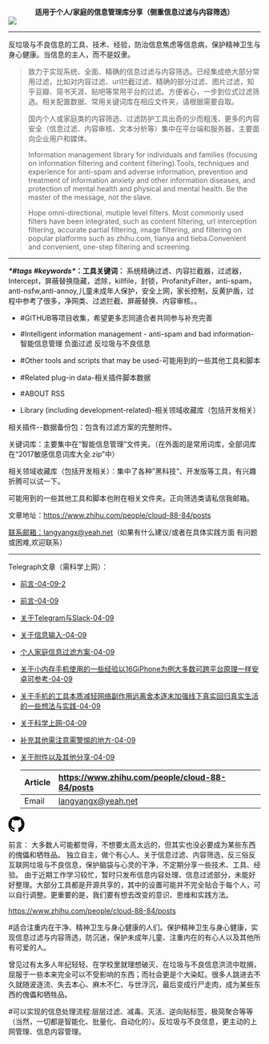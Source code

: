
<center><b>适用于个人/家庭的信息管理库分享（侧重信息过滤与内容筛选）</b></center>



<a href="https://t.me/dlts0987">
<img border="0" src="https://img.shields.io/badge/channel-Telegram-green.svg" />
</a>


---

反垃圾与不良信息的工具、技术、经验，防治信息焦虑等信息病，保护精神卫生与身心健康。当信息的主人，而不是奴隶。

> 致力于实现系统、全面、精确的信息过滤与内容筛选。已经集成绝大部分常用过滤，比如对内容过滤、url拦截过滤、精确的部分过滤、图片过滤，知乎豆瓣、简书天涯、贴吧等常用平台的过滤。方便省心，一步到位式过滤筛选。相关配置数据、常用关键词库在相应文件夹，请根据需要自取。
>
> 国内个人或家庭类的内容筛选、过滤防护工具出奇的少而粗浅，更多的内容安全（信息过滤、内容审核、文本分析等）集中在平台端和服务器，主要面向企业用户和媒体。
>
> Information management library for individuals and families (focusing on information filtering and content filtering).Tools, techniques and experience for anti-spam and adverse information, prevention and treatment of information anxiety and other information diseases, and protection of mental health and physical and mental health. Be the master of the message, not the slave.
>
> Hope omni-directional, mutiple level filters. Most commonly used filters have been integrated, such as content filtering, url interception filtering, accurate partial filtering, image filtering, and filtering on popular platforms such as zhihu.com, tianya and tieba.Convenient and convenient, one-step filtering and screening.

***
***\*\#tags \#keywords\**：工具关键词：**  系统精确过滤、内容拦截器，过滤器，Intercept，屏蔽替换隐藏，滤除，killfile，封锁，ProfanityFilter，anti-spam，anti-nsfw,anti-annoy,儿童未成年人保护，安全上网，家长控制，反黄护盾，过程中参考了很多，净网类、过滤拦截、屏蔽替换、内容审核。。

- #GITHUB等项目收集，希望更多志同道合者共同参与补充完善


- #Intelligent information management - anti-spam and bad information-智能信息管理 负面过滤 反垃圾与不良信息
- #Other tools and scripts that may be used-可能用到的一些其他工具和脚本
- #Related plug-in data-相关插件脚本数据
- #ABOUT RSS
- Library (including development-related)-相关领域收藏库（包括开发相关）

相关插件--数据备份包：包含有过滤方案的完整附件。

关键词库：主要集中在“智能信息管理”文件夹。（在外面的是常用词库，全部词库在“2017敏感信息词库大全.zip”中）

相关领域收藏库（包括开发相关）：集中了各种”黑科技“、开发版等工具，有兴趣折腾可以试一下。

可能用到的一些其他工具和脚本也附在相关文件夹。正向筛选类请私信我邮箱。

文章地址：https://www.zhihu.com/people/cloud-88-84/posts

[联系邮箱：langyangx@yeah.net](mailto:langyangx@yeah.net)（如果有什么建议/或者在具体实践方面 有问题或困难,欢迎联系）

------

 Telegraph文章（需科学上网）：

- [前言-04-09-2](https://telegra.ph/前言-04-09-2)

- [前言-04-09](https://telegra.ph/前言-04-09)

- [关于Telegram与Slack-04-09](https://telegra.ph/关于Telegram与Slack-04-09)

- [关于信息输入-04-09](https://telegra.ph/关于信息输入-04-09)

- [个人家庭信息过滤方案-04-09](https://telegra.ph/个人家庭信息过滤方案-04-09)

- [关于小内存手机使用的一些经验以16GiPhone为例大多数可跨平台原理一样安卓可参考-04-09](https://telegra.ph/关于小内存手机使用的一些经验以16GiPhone为例大多可跨平台原理一样安卓可参考-04-09)

- [关于手机的工具本质减轻网络副作用远离舍本逐末加强线下真实回归真实生活的一些想法与实践-04-09](https://telegra.ph/关于手机的工具本质减轻网络副作用远离舍本末加强线下真实回归真实生活的一些想法与实践-04-09)

- [关于科学上网-04-09](https://telegra.ph/关于科学上网-04-09)

- [补充其他需注意需警惕的地方-04-09](https://telegra.ph/补充其他需注意需警惕的地方-04-09)

- [关于附件以及其他分享-04-09](https://telegra.ph/关于附件以及其他分享-04-09)

  

  | Article | https://www.zhihu.com/people/cloud-88-84/posts |
  | :------ | :--------------------------------------------- |
  | Email   | langyangx@yeah.net                             |

<svg class="octicon octicon-mark-github v-align-middle" height="32" viewBox="0 0 16 16" version="1.1" width="32" aria-hidden="true"><path fill-rule="evenodd" d="M8 0C3.58 0 0 3.58 0 8c0 3.54 2.29 6.53 5.47 7.59.4.07.55-.17.55-.38 0-.19-.01-.82-.01-1.49-2.01.37-2.53-.49-2.69-.94-.09-.23-.48-.94-.82-1.13-.28-.15-.68-.52-.01-.53.63-.01 1.08.58 1.23.82.72 1.21 1.87.87 2.33.66.07-.52.28-.87.51-1.07-1.78-.2-3.64-.89-3.64-3.95 0-.87.31-1.59.82-2.15-.08-.2-.36-1.02.08-2.12 0 0 .67-.21 2.2.82.64-.18 1.32-.27 2-.27.68 0 1.36.09 2 .27 1.53-1.04 2.2-.82 2.2-.82.44 1.1.16 1.92.08 2.12.51.56.82 1.27.82 2.15 0 3.07-1.87 3.75-3.65 3.95.29.25.54.73.54 1.48 0 1.07-.01 1.93-.01 2.2 0 .21.15.46.55.38A8.013 8.013 0 0 0 16 8c0-4.42-3.58-8-8-8z"/></svg>

 前言： 大多数人可能都觉得，不想要太高太远的，但其实也没必要成为某些东西的傀儡和牺牲品。  独立自主，做个有心人。关于信息过滤、内容筛选，反三俗反互联网垃圾与不良信息，保护脑袋与心灵的干净，不定期分享一些技术、工具、经验。
 由于近期工作学习较忙，暂时只发布信息内容处理、信息过滤部分，未能好好整理。大部分工具都是开源共享的，其中的设置可能并不完全贴合于每个人，可以自行调整。更重要的是，我们要有想去改变的意识、思维和实践方法。

https://www.zhihu.com/people/cloud-88-84/posts

#适合注重内在干净、精神卫生与身心健康的人们。保护精神卫生与身心健康，实现信息过滤与内容筛选，防沉迷，保护未成年儿童、注重内在的有心人以及其他所有可爱的人。

曾见过有太多人年纪轻轻、在学校里就理想破灭、在垃圾与不良信息洪流中耽搁，屈服于一些本来完全可以不受影响的东西；而社会更是个大染缸。很多人跳进去不久就随波逐流、失去本心、麻木不仁、与世浮沉，最后变成行尸走肉，成为某些东西的傀儡和牺牲品。

#可以实现的信息处理流程:层层过滤、减毒、灭活、逆向贴标签，极简聚合等等（当然，一切都是智能化、批量化、自动化的）。反垃圾与不良信息，更主动的上网管理、信息内容管理。

